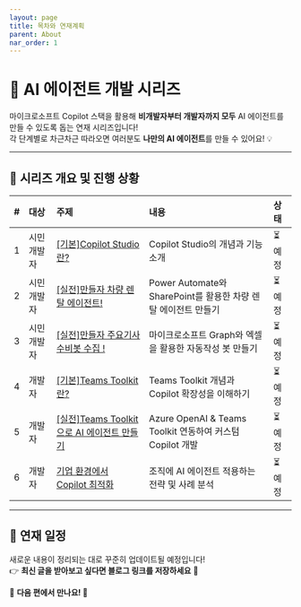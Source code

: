 ```yaml
---
layout: page
title: 목차와 연재계획
parent: About
nar_order: 1
---
```

# 🚀  AI 에이전트 개발 시리즈   
마이크로소프트 Copilot 스택을 활용해 **비개발자부터 개발자까지 모두** AI 에이전트를 만들 수 있도록 돕는 연재 시리즈입니다!  
각 단계별로 차근차근 따라오면 여러분도 **나만의 AI 에이전트**를 만들 수 있어요! 💡  

---


## 🔹 **시리즈 개요 및 진행 상황**

|#| 대상  | 주제 | 내용 | 상태 |
|:-|:----|:------------------|:-------------------------------------------------|:------|
|1| 시민개발자 | [[기본]Copilot Studio란?](#) | Copilot Studio의 개념과 기능 소개 | ⏳ 예정 |
|2| 시민개발자 | [[실전]만들자 차량 렌탈 에이전트!](#) | Power Automate와 SharePoint를 활용한 차량 렌탈 에이전트 만들기 |⏳ 예정|
|3| 시민개발자 | [[실전]만들자 주요기사 수비봇 수집 !](#) | 마이크로소프트 Graph와 엑셀을 활용한 자동작성 봇 만들기  | ⏳ 예정 | 
|4| 개발자 | [[기본]Teams Toolkit란?](#) | Teams Toolkit 개념과 Copilot 확장성을 이해하기 | ⏳ 예정 |
|5| 개발자 | [[실전]Teams Toolkit으로 AI 에이전트 만들기](#) | Azure OpenAI & Teams Toolkit 연동하여 커스텀 Copilot 개발 | ⏳ 예정 |
|6| 개발자 | [기업 환경에서 Copilot 최적화](#) | 조직에 AI 에이전트 적용하는 전략 및 사례 분석 | ⏳ 예정 |


---

## 📢 **연재 일정**
새로운 내용이 정리되는 대로 꾸준히 업데이트될 예정입니다!  
👉 **최신 글을 받아보고 싶다면 블로그 링크를 저장하세요** 🎉  

📌 **다음 편에서 만나요! 🚀**
